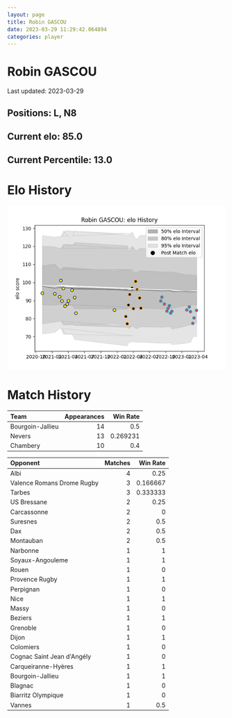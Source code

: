 ```yaml
---  
layout: page  
title: Robin GASCOU  
date: 2023-03-29 11:29:42.064894  
categories: player  
---
```

# Robin GASCOU


Last updated: 2023-03-29
## Positions: L, N8

## Current elo: 85.0

## Current Percentile: 13.0

# Elo History


![elo history](history_RobinGASCOU.png)
# Match History


| Team             |   Appearances |   Win Rate |
|:-----------------|--------------:|-----------:|
| Bourgoin-Jallieu |            14 |   0.5      |
| Nevers           |            13 |   0.269231 |
| Chambery         |            10 |   0.4      |

| Opponent                   |   Matches |   Win Rate |
|:---------------------------|----------:|-----------:|
| Albi                       |         4 |   0.25     |
| Valence Romans Drome Rugby |         3 |   0.166667 |
| Tarbes                     |         3 |   0.333333 |
| US Bressane                |         2 |   0.25     |
| Carcassonne                |         2 |   0        |
| Suresnes                   |         2 |   0.5      |
| Dax                        |         2 |   0.5      |
| Montauban                  |         2 |   0.5      |
| Narbonne                   |         1 |   1        |
| Soyaux-Angouleme           |         1 |   1        |
| Rouen                      |         1 |   0        |
| Provence Rugby             |         1 |   1        |
| Perpignan                  |         1 |   0        |
| Nice                       |         1 |   1        |
| Massy                      |         1 |   0        |
| Beziers                    |         1 |   1        |
| Grenoble                   |         1 |   0        |
| Dijon                      |         1 |   1        |
| Colomiers                  |         1 |   0        |
| Cognac Saint Jean d'Angély |         1 |   0        |
| Carqueiranne-Hyères        |         1 |   1        |
| Bourgoin-Jallieu           |         1 |   1        |
| Blagnac                    |         1 |   0        |
| Biarritz Olympique         |         1 |   0        |
| Vannes                     |         1 |   0.5      |